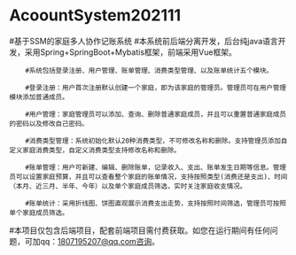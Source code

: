 # AcoountSystem202111
#基于SSM的家庭多人协作记账系统
#本系统前后端分离开发，后台纯java语言开发，采用Spring+SpringBoot+Mybatis框架，前端采用Vue框架。

        #系统包括登录注册、用户管理、账单管理、消费类型管理、以及账单统计五个模块。

        #登录注册：用户首次注册默认创建一个家庭，即为该家庭的管理员。管理员可在用户管理模块添加普通成员。

        #用户管理：家庭管理员可以添加、查询、删除普通家庭成员，并且可以重置普通家庭成员的密码以及修改自己密码。

        #消费类型管理：系统初始化默认20种消费类型，不可修改名称和删除。支持管理员添加自定义家庭消费类型，自定义消费类型支持修改名称和删除。

        #账单管理：用户可新建、编辑、删除账单，记录收入、支出、账单发生日期等信息。管理员可以设置家庭预算，并且可以查看整个家庭的账单情况，支持按照类型(消费还是支出)、时间（本月、近三月、半年、今年）以及单个家庭成员筛选，实时关注家庭收支情况。

        #账单统计：采用折线图、饼图直观展示消费支出走势，支持按照时间筛选，管理员可按照单个家庭成员筛选。
#本项目仅包含后端项目，配套前端项目需付费获取。如您在运行期间有任何问题，可加qq：1807195207@qq.com咨询。
